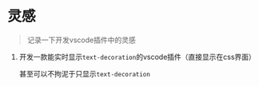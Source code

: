 # 灵感

> 记录一下开发vscode插件中的灵感

1. 开发一款能实时显示`text-decoration`的vscode插件（直接显示在css界面）

   甚至可以不拘泥于只显示`text-decoration`

